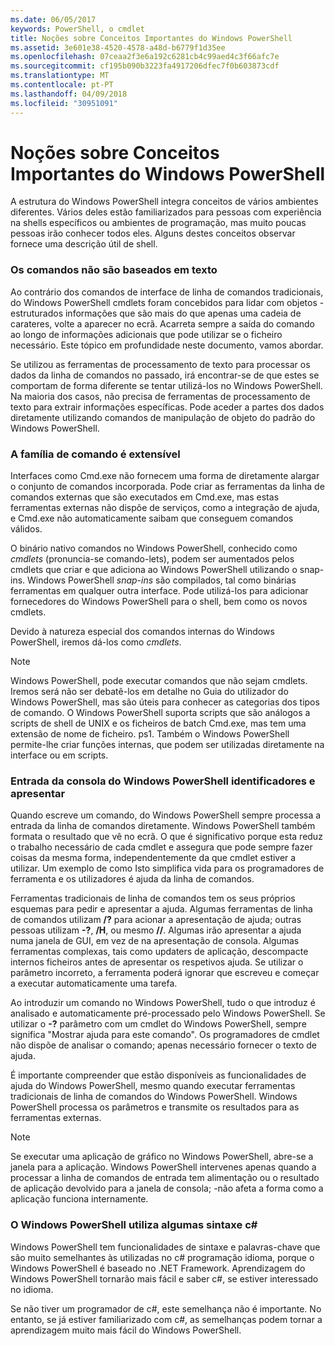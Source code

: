 ```yaml
---
ms.date: 06/05/2017
keywords: PowerShell, o cmdlet
title: Noções sobre Conceitos Importantes do Windows PowerShell
ms.assetid: 3e601e38-4520-4578-a48d-b6779f1d35ee
ms.openlocfilehash: 07ceaa2f3e6a192c6281cb4c99aed4c3f66afc7e
ms.sourcegitcommit: cf195b090b3223fa4917206dfec7f0b603873cdf
ms.translationtype: MT
ms.contentlocale: pt-PT
ms.lasthandoff: 04/09/2018
ms.locfileid: "30951091"
---
```

# <a name="understanding-important-windows-powershell-concepts"></a>Noções sobre Conceitos Importantes do Windows PowerShell
A estrutura do Windows PowerShell integra conceitos de vários ambientes diferentes. Vários deles estão familiarizados para pessoas com experiência na shells específicos ou ambientes de programação, mas muito poucas pessoas irão conhecer todos eles. Alguns destes conceitos observar fornece uma descrição útil de shell.

### <a name="commands-are-not-text-based"></a>Os comandos não são baseados em texto
Ao contrário dos comandos de interface de linha de comandos tradicionais, do Windows PowerShell cmdlets foram concebidos para lidar com objetos - estruturados informações que são mais do que apenas uma cadeia de carateres, volte a aparecer no ecrã. Acarreta sempre a saída do comando ao longo de informações adicionais que pode utilizar se o ficheiro necessário. Este tópico em profundidade neste documento, vamos abordar.

Se utilizou as ferramentas de processamento de texto para processar os dados da linha de comandos no passado, irá encontrar-se de que estes se comportam de forma diferente se tentar utilizá-los no Windows PowerShell. Na maioria dos casos, não precisa de ferramentas de processamento de texto para extrair informações específicas. Pode aceder a partes dos dados diretamente utilizando comandos de manipulação de objeto do padrão do Windows PowerShell.

### <a name="the-command-family-is-extensible"></a>A família de comando é extensível
Interfaces como Cmd.exe não fornecem uma forma de diretamente alargar o conjunto de comandos incorporada. Pode criar as ferramentas da linha de comandos externas que são executados em Cmd.exe, mas estas ferramentas externas não dispõe de serviços, como a integração de ajuda, e Cmd.exe não automaticamente saibam que conseguem comandos válidos.

O binário nativo comandos no Windows PowerShell, conhecido como *cmdlets* (pronuncia-se comando-lets), podem ser aumentados pelos cmdlets que criar e que adiciona ao Windows PowerShell utilizando o snap-ins. Windows PowerShell *snap-ins* são compilados, tal como binárias ferramentas em qualquer outra interface. Pode utilizá-los para adicionar fornecedores do Windows PowerShell para o shell, bem como os novos cmdlets.

Devido à natureza especial dos comandos internas do Windows PowerShell, iremos dá-los como *cmdlets*.

> [!NOTE]
> Windows PowerShell, pode executar comandos que não sejam cmdlets. Iremos será não ser debatê-los em detalhe no Guia do utilizador do Windows PowerShell, mas são úteis para conhecer as categorias dos tipos de comando. O Windows PowerShell suporta scripts que são análogos a scripts de shell de UNIX e os ficheiros de batch Cmd.exe, mas tem uma extensão de nome de ficheiro. ps1. Também o Windows PowerShell permite-lhe criar funções internas, que podem ser utilizadas diretamente na interface ou em scripts.

### <a name="windows-powershell-handles-console-input-and-display"></a>Entrada da consola do Windows PowerShell identificadores e apresentar
Quando escreve um comando, do Windows PowerShell sempre processa a entrada da linha de comandos diretamente. Windows PowerShell também formata o resultado que vê no ecrã. O que é significativo porque esta reduz o trabalho necessário de cada cmdlet e assegura que pode sempre fazer coisas da mesma forma, independentemente da que cmdlet estiver a utilizar. Um exemplo de como Isto simplifica vida para os programadores de ferramenta e os utilizadores é ajuda da linha de comandos.

Ferramentas tradicionais de linha de comandos tem os seus próprios esquemas para pedir e apresentar a ajuda. Algumas ferramentas de linha de comandos utilizam **/?** para acionar a apresentação de ajuda; outras pessoas utilizam **-?**, **/H**, ou mesmo **//**. Algumas irão apresentar a ajuda numa janela de GUI, em vez de na apresentação de consola. Algumas ferramentas complexas, tais como updaters de aplicação, descompacte internos ficheiros antes de apresentar os respetivos ajuda. Se utilizar o parâmetro incorreto, a ferramenta poderá ignorar que escreveu e começar a executar automaticamente uma tarefa.

Ao introduzir um comando no Windows PowerShell, tudo o que introduz é analisado e automaticamente pré-processado pelo Windows PowerShell. Se utilizar o **-?** parâmetro com um cmdlet do Windows PowerShell, sempre significa "Mostrar ajuda para este comando". Os programadores de cmdlet não dispõe de analisar o comando; apenas necessário fornecer o texto de ajuda.

É importante compreender que estão disponíveis as funcionalidades de ajuda do Windows PowerShell, mesmo quando executar ferramentas tradicionais de linha de comandos do Windows PowerShell. Windows PowerShell processa os parâmetros e transmite os resultados para as ferramentas externas.

> [!NOTE]
> Se executar uma aplicação de gráfico no Windows PowerShell, abre-se a janela para a aplicação. Windows PowerShell intervenes apenas quando a processar a linha de comandos de entrada tem alimentação ou o resultado de aplicação devolvido para a janela de consola; -não afeta a forma como a aplicação funciona internamente.

### <a name="windows-powershell-uses-some-c-syntax"></a>O Windows PowerShell utiliza algumas sintaxe c#
Windows PowerShell tem funcionalidades de sintaxe e palavras-chave que são muito semelhantes às utilizadas no c# programação idioma, porque o Windows PowerShell é baseado no .NET Framework. Aprendizagem do Windows PowerShell tornarão mais fácil e saber c#, se estiver interessado no idioma.

Se não tiver um programador de c#, este semelhança não é importante. No entanto, se já estiver familiarizado com c#, as semelhanças podem tornar a aprendizagem muito mais fácil do Windows PowerShell.